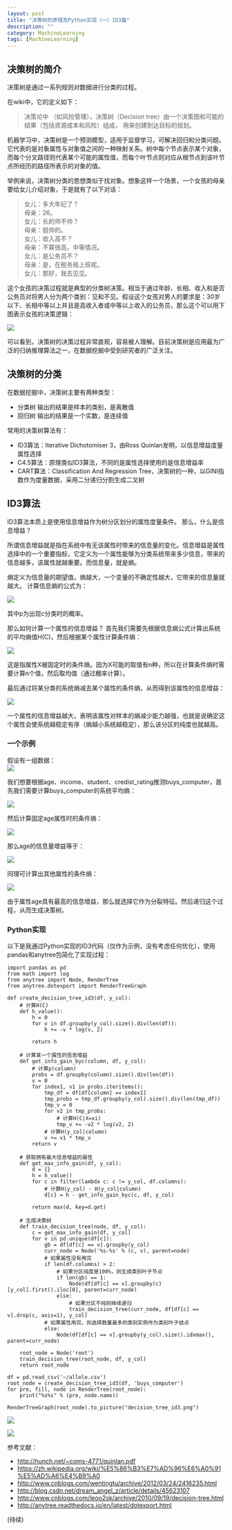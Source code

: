 ```yaml
---
layout: post
title: "决策树的原理及Python实现（一）ID3篇"
description: ""
category: MachineLearning 
tags: [MachineLearning]
---
```


## 决策树的简介
决策树是通过一系列规则对数据进行分类的过程。

在wiki中，它的定义如下：
> 决策论中 （如风险管理），决策树（Decision tree）由一个决策图和可能的结果（包括资源成本和风险）组成， 用来创建到达目标的规划。

机器学习中，决策树是一个预测模型，适用于监督学习，可解决回归和分类问题。它代表的是对象属性与对象值之间的一种映射关系。树中每个节点表示某个对象，而每个分叉路径则代表某个可能的属性值，而每个叶节点则对应从根节点到该叶节点所经历的路径所表示的对象的值。

举例来说，决策树分类的思想类似于找对象。想象这样一个场景，一个女孩的母亲要给女儿介绍对象，于是就有了以下对话：
> 女儿：多大年纪了？  
> 母亲：26。  
> 女儿：长的帅不帅？  
> 母亲：挺帅的。  
> 女儿：收入高不？  
> 母亲：不算很高，中等情况。  
> 女儿：是公务员不？  
> 母亲：是，在税务局上班呢。  
> 女儿：那好，我去见见。   

这个女孩的决策过程就是典型的分类树决策。相当于通过年龄、长相、收入和是否公务员对将男人分为两个类别：见和不见。假设这个女孩对男人的要求是：30岁以下、长相中等以上并且是高收入者或中等以上收入的公务员，那么这个可以用下图表示女孩的决策逻辑：

![](/images/1_3.png)

可以看到，决策树的决策过程非常直观，容易被人理解。目前决策树是应用最为广泛的归纳推理算法之一，在数据挖掘中受到研究者的广泛关注。

## 决策树的分类
在数据挖掘中，决策树主要有两种类型：

- 分类树 输出的结果是样本的类别，是离散值
- 回归树 输出的结果是一个实数，是连续值

常用的决策树算法有：

- ID3算法：Iterative Dichotomiser 3，由Ross Quinlan发明，以信息增益度量属性选择
- C4.5算法：原理类似ID3算法，不同的是属性选择使用的是信息增益率
- CART算法：Classification And Regression Tree，决策树的一种，以GINI指数作为度量数据，采用二分递归分割生成二叉树

## ID3算法
ID3算法本质上是使用信息增益作为树分区划分的属性度量条件。
那么，什么是信息增益？

所谓信息增益就是指在系统中有无该属性时带来的信息量的变化。信息增益是属性选择中的一个重要指标，它定义为一个属性能够为分类系统带来多少信息，带来的信息越多，该属性就越重要。而信息量，就是熵。

熵定义为信息量的期望值。熵越大，一个变量的不确定性越大，它带来的信息量就越大。
计算信息熵的公式为：

![](/images/15060725639181.jpg)

其中p为出现c分类时的概率。

那么如何计算一个属性的信息增益？
首先我们需要先根据信息熵公式计算出系统的平均熵值H(C)，然后根据某个属性计算条件熵：

![](/images/15060725269277.jpg)

这是指属性X被固定时的条件熵。因为X可能的取值有n种，所以在计算条件熵时需要计算n个值，然后取均值（通过概率计算）。

最后通过将某分类的系统熵减去某个属性的条件熵，从而得到该属性的信息增益：

![](/images/15060726092241.jpg)

一个属性的信息增益越大，表明该属性对样本的熵减少能力越强，也就是说确定这个属性会使系统越稳定有序（熵越小系统越稳定），那么该分区的纯度也就越高。

### 一个示例
假设有一组数据：  
![](/images/15061402256872.jpg)

我们想要根据age、income、student、credist_rating推测buys_computer，首先我们需要计算buys_computer的系统平均熵：

![](/images/15061401962918.jpg)

然后计算固定age属性时的条件熵：

![](/images/15061411759088.jpg)

那么age的信息量增益等于：

![](/images/15061413139500.jpg)

同理可计算出其他属性的条件熵：

![](/images/15061412989666.jpg)

由于属性age具有最高的信息增益，那么就选择它作为分裂特征。然后递归这个过程，从而生成决策树。


### Python实现
以下是我通过Python实现的ID3代码（仅作为示例，没有考虑任何优化），使用pandas和anytree包简化了实现过程：

```
import pandas as pd 
from math import log 
from anytree import Node, RenderTree
from anytree.dotexport import RenderTreeGraph

def create_decision_tree_id3(df, y_col):
    # 计算H(C)
    def h_value():
        h = 0
        for v in df.groupby(y_col).size().div(len(df)):
            h += -v * log(v, 2)

        return h

    # 计算某一个属性的信息增益
    def get_info_gain_byc(column, df, y_col):
        # 计算p(column)
        probs = df.groupby(column).size().div(len(df))
        v = 0
        for index1, v1 in probs.iteritems():
            tmp_df = df[df[column] == index1]
            tmp_probs = tmp_df.groupby(y_col).size().div(len(tmp_df))
            tmp_v = 0
            for v2 in tmp_probs:
                # 计算H(C|X=xi)
                tmp_v += -v2 * log(v2, 2)
            # 计算H(y_col|column)
            v += v1 * tmp_v
        return v

    # 获取拥有最大信息增益的属性
    def get_max_info_gain(df, y_col):
        d = {}
        h = h_value()
        for c in filter(lambda c: c != y_col, df.columns):
            # 计算H(y_col) - H(y_col|column)
            d[c] = h - get_info_gain_byc(c, df, y_col)

        return max(d, key=d.get)

    # 生成决策树
    def train_decision_tree(node, df, y_col):
        c = get_max_info_gain(df, y_col)
        for v in pd.unique(df[c]):
            gb = df[df[c] == v].groupby(y_col)
            curr_node = Node('%s-%s' % (c, v), parent=node)
            # 如果属性没有用完
            if len(df.columns) > 2:
                # 如果分区纯度是100%，则生成类别叶子节点
                if len(gb) == 1:
                    Node(df[df[c] == v].groupby(c)[y_col].first().iloc[0], parent=curr_node)
                else:
                    # 如果分区不纯则继续递归
                    train_decision_tree(curr_node, df[df[c] == v].drop(c, axis=1), y_col)
            # 如果属性用完，则选择数量最多的类别实例作为类别叶子结点
            else:
                Node(df[df[c] == v].groupby(y_col).size().idxmax(), parent=curr_node)

    root_node = Node('root')
    train_decision_tree(root_node, df, y_col)
    return root_node

df = pd.read_csv('~/allele.csv')
root_node = create_decision_tree_id3(df, 'buys_computer')
for pre, fill, node in RenderTree(root_node):
    print("%s%s" % (pre, node.name))
    
RenderTreeGraph(root_node).to_picture("decision_tree_id3.png")
```

![](/images/15061450609879.jpg)


![](/images/15061458479985.jpg)

参考文献：
- http://hunch.net/~coms-4771/quinlan.pdf
- https://zh.wikipedia.org/wiki/%E5%86%B3%E7%AD%96%E6%A0%91%E5%AD%A6%E4%B9%A0
- http://www.cnblogs.com/wentingtu/archive/2012/03/24/2416235.html
- http://blog.csdn.net/dream_angel_z/article/details/45623107
- http://www.cnblogs.com/leoo2sk/archive/2010/09/19/decision-tree.html
- http://anytree.readthedocs.io/en/latest/dotexport.html


(待续)

